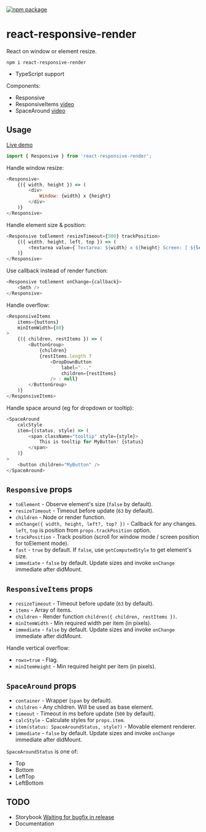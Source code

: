 [![npm package](https://img.shields.io/npm/v/react-responsive-render.svg?style=flat-square)](https://www.npmjs.org/package/react-responsive-render)
# react-responsive-render

React on window or element resize.

```
npm i react-responsive-render
```

* TypeScript support

Components:

* Responsive
* ResponsiveItems [video](https://youtu.be/GqFE9N1pJFc)
* SpaceAround [video](https://www.youtube.com/watch?v=vchfJJxB-9o)

## Usage

<a href="https://codepen.io/morglod/project/editor/XovwVo" target="_blank">Live demo</a>

```js
import { Responsive } from 'react-responsive-render';
```

Handle window resize:
```js
<Responsive>
    {({ width, height }) => (
        <div>
            Window: {width} x {height}
        </div>
    )}
</Responsive>
```

Handle element size & position:
```js
<Responsive toElement resizeTimeout={500} trackPosition>
    {({ width, height, left, top }) => (
        <textarea value={`Textarea: ${width} x ${height} Screen: [ ${left}, ${top} ]`} readOnly />
    )}
</Responsive>
```

Use callback instead of render function:
```js
<Responsive toElement onChange={callback}>
    <Smth />
</Responsive>
```

Handle overflow:
```js
<ResponsiveItems
    items={buttons}
    minItemWidth={80}
>
    {({ children, restItems }) => (
        <ButtonGroup>
            {children}
            {restItems.length ?
                <DropDownButton
                    label="..."
                    children={restItems}
                /> : null}
        </ButtonGroup>
    )}
</ResponsiveItems>
```

Handle space around (eg for dropdown or tooltip):
```js
<SpaceAround
    calcStyle
    item={(status, style) => (
        <span className="tooltip" style={style}>
            This is tooltip for MyButton! {status}
        </span>
    )}
>
    <button children="MyButton" />
</SpaceAround>
```

## `Responsive` props

* `toElement` - Observe element's size (`false` by default).
* `resizeTimeout` - Timeout before update (`63` by default).
* `children` - Node or render function.
* `onChange({ width, height, left?, top? })` - Callback for any changes. `left`, `top` is position from `props.trackPosition` option.
* `trackPosition` - Track position (scroll for window mode / screen position for toElement mode).
* `fast` - `true` by default. If `false`, use `getComputedStyle` to get element's size.
* `immediate` - `false` by default. Update sizes and invoke `onChange` immediate after didMount.

## `ResponsiveItems` props

* `resizeTimeout` - Timeout before update (`63` by default).
* `items` - Array of items.
* `children` - Render function `children({ children, restItems })`.
* `minItemWidth` - Min required width per item (in pixels).
* `immediate` - `false` by default. Update sizes and invoke `onChange` immediate after didMount.

Handle vertical overflow:

* `rows=true` - Flag.
* `minItemHeight` - Min required height per item (in pixels).

## `SpaceAround` props

* `container` - Wrapper (`span` by default).
* `children` - Any children. Will be used as base element.
* `timeout` - Timeout in ms before update (`500` by default).
* `calcStyle` - Calculate styles for `props.item`.
* `item(status: SpaceAroundStatus, style?)` - Movable element renderer.
* `immediate` - `false` by default. Update sizes and invoke `onChange` immediate after didMount.

`SpaceAroundStatus` is one of:
* Top
* Bottom
* LeftTop
* LeftBottom

## TODO

* Storybook [Waiting for bugfix in release](https://github.com/storybooks/storybook/issues/3083)
* Documentation
